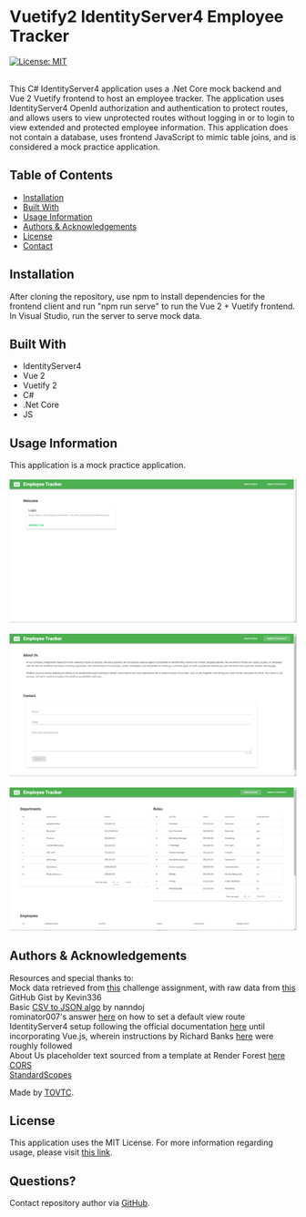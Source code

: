   # Vuetify2 IdentityServer4 Employee Tracker
  [![License: MIT](https://img.shields.io/badge/License-MIT-yellow.svg)](https://opensource.org/licenses/MIT)</br></br>
    
  This C# IdentityServer4 application uses a .Net Core mock backend and Vue 2 Vuetify frontend to host an employee tracker. The application uses IdentityServer4 OpenId authorization and authentication to protect routes, and allows users to view unprotected routes without logging in or to login to view extended and protected employee information. This application does not contain a database, uses frontend JavaScript to mimic table joins, and is considered a mock practice application.
  
  ## Table of Contents
  
  * [Installation](#installation)
  * [Built With](#built)
  * [Usage Information](#usage)
  * [Authors & Acknowledgements](#credits)
  * [License](#license)
  * [Contact](#questions)

  ## Installation<a name="installation"></a>
  After cloning the repository, use npm to install dependencies for the frontend client and run "npm run serve" to run the Vue 2 + Vuetify frontend. In Visual Studio, run the server to serve mock data.

  ## Built With<a name="built"></a>
  * IdentityServer4
  * Vue 2
  * Vuetify 2
  * C#
  * .Net Core
  * JS
  
  ## Usage Information<a name="usage"></a>
  This application is a mock practice application.</br>
  </br>![IdentityServer4 Employee Tracker](./screenshots/login.png "IdentityServer4 Employee Tracker")</br>
  </br>![IdentityServer4 Employee Tracker](./screenshots/about-contact.png "IdentityServer4 Employee Tracker")</br>
  </br>![IdentityServer4 Employee Tracker](./screenshots/tracker.png "IdentityServer4 Employee Tracker")</br>
  
  ## Authors & Acknowledgements<a name="credits"></a>
  Resources and special thanks to:</br>
Mock data retrieved from [this](https://github.com/TOVTC/employee-tracker-scscbc-challenge) challenge assignment, with raw data from [this](https://gist.github.com/kevin336/acbb2271e66c10a5b73aacf82ca82784) GitHub Gist by Kevin336</br>
Basic [CSV to JSON algo](https://stackoverflow.com/questions/28543821/convert-csv-lines-into-javascript-objects) by nanndoj</br>
rominator007's answer [here](https://stackoverflow.com/questions/40155182/asp-net-core-default-route) on how to set a default view route</br>
IdentityServer4 setup following the official documentation [here](https://identityserver4.readthedocs.io/en/latest/quickstarts/0_overview.html) until incorporating Vue.js, wherein instructions by Richard Banks [here](https://www.richard-banks.org/2018/11/securing-vue-with-identityserver-part1.html) were roughly followed</br>
About Us placeholder text sourced from a template at Render Forest [here](https://www.renderforest.com/website-maker/new/lang/preview-project/template/297?backUrl=websites)</br>
[CORS](https://learn.microsoft.com/en-us/aspnet/core/security/cors?view=aspnetcore-7.0)</br>
[StandardScopes](https://stackoverflow.com/questions/72018051/error-scope-identityserverapi-not-found-in-store)
  
  Made by [TOVTC](https://github.com/TOVTC).
  
  ## License<a name="license"></a>
  This application uses the MIT License. For more information regarding usage, please visit [this link](https://opensource.org/licenses/MIT).
  
  ## Questions?<a name="questions"></a>
  Contact repository author via [GitHub](https://github.com/TOVTC).</br>
    
  
  